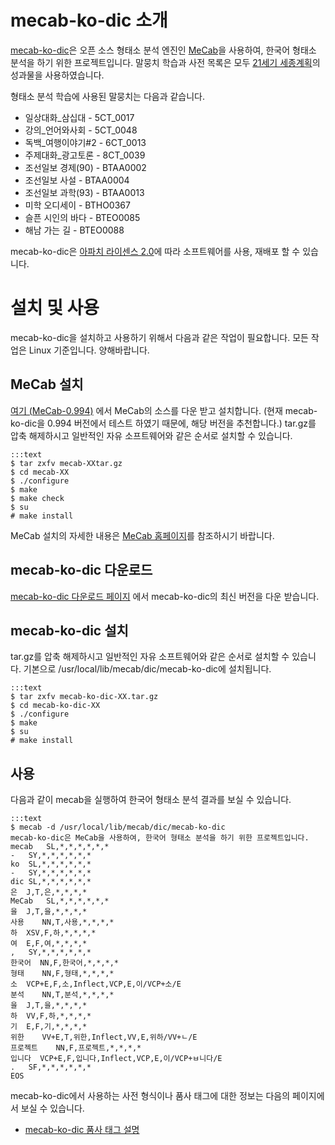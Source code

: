 # mecab-ko-dic 소개

[mecab-ko-dic](https://bitbucket.org/bibreen/mecab-ko-dic)은 오픈 소스 형태소 분석 엔진인 [MeCab](http://mecab.googlecode.com/svn/trunk/mecab/doc/index.html)을 사용하여, 한국어 형태소 분석을 하기 위한 프로젝트입니다. 말뭉치 학습과 사전 목록은 모두 [21세기 세종계획](http://www.sejong.or.kr/)의 성과물을 사용하였습니다.

형태소 분석 학습에 사용된 말뭉치는 다음과 같습니다.

  - 일상대화_삼십대 - 5CT_0017
  - 강의_언어와사회 - 5CT_0048
  - 독백_여행이야기#2 - 6CT_0013
  - 주제대화_광고토론 - 8CT_0039
  - 조선일보 경제(90) - BTAA0002
  - 조선일보 사설 - BTAA0004
  - 조선일보 과학(93) - BTAA0013
  - 미학 오디세이 - BTHO0367
  - 슬픈 시인의 바다 - BTEO0085
  - 해남 가는 길 - BTEO0088

mecab-ko-dic은 [아파치 라이센스 2.0](http://www.apache.org/licenses/LICENSE-2.0.html)에 따라 소프트웨어를 사용, 재배포 할 수 있습니다.

# 설치 및 사용

mecab-ko-dic을 설치하고 사용하기 위해서 다음과 같은 작업이 필요합니다. 모든 작업은 Linux 기준입니다. 양해바랍니다.

## MeCab 설치

[여기 (MeCab-0.994)](http://code.google.com/p/mecab/downloads/detail?name=mecab-0.994.tar.gz&can=1&q=) 에서 MeCab의 소스를 다운 받고 설치합니다. (현재 mecab-ko-dic을 0.994 버전에서 테스트 하였기 때문에, 해당 버전을 추천합니다.)
tar.gz를 압축 해제하시고 일반적인 자유 소프트웨어와 같은 순서로 설치할 수 있습니다.

    :::text
    $ tar zxfv mecab-XXtar.gz
    $ cd mecab-XX
    $ ./configure 
    $ make
    $ make check
    $ su
    # make install

MeCab 설치의 자세한 내용은 [MeCab 홈페이지](http://mecab.googlecode.com/svn/trunk/mecab/doc/index.html)를 참조하시기 바랍니다.

## mecab-ko-dic 다운로드

[mecab-ko-dic 다운로드 페이지](https://bitbucket.org/bibreen/mecab-ko-dic/downloads) 에서 mecab-ko-dic의 최신 버전을 다운 받습니다.

## mecab-ko-dic 설치

tar.gz를 압축 해제하시고 일반적인 자유 소프트웨어와 같은 순서로 설치할 수 있습니다.
기본으로 /usr/local/lib/mecab/dic/mecab-ko-dic에 설치됩니다.

    :::text
    $ tar zxfv mecab-ko-dic-XX.tar.gz
    $ cd mecab-ko-dic-XX
    $ ./configure 
    $ make
    $ su
    # make install

## 사용

다음과 같이 mecab을 실행하여 한국어 형태소 분석 결과를 보실 수 있습니다. 

    :::text
    $ mecab -d /usr/local/lib/mecab/dic/mecab-ko-dic
    mecab-ko-dic은 MeCab을 사용하여, 한국어 형태소 분석을 하기 위한 프로젝트입니다.
    mecab   SL,*,*,*,*,*,*
    -   SY,*,*,*,*,*,*
    ko  SL,*,*,*,*,*,*
    -   SY,*,*,*,*,*,*
    dic SL,*,*,*,*,*,*
    은  J,T,은,*,*,*,*
    MeCab   SL,*,*,*,*,*,*
    을  J,T,을,*,*,*,*
    사용    NN,T,사용,*,*,*,*
    하  XSV,F,하,*,*,*,*
    여  E,F,여,*,*,*,*
    ,   SY,*,*,*,*,*,*
    한국어  NN,F,한국어,*,*,*,*
    형태    NN,F,형태,*,*,*,*
    소  VCP+E,F,소,Inflect,VCP,E,이/VCP+소/E
    분석    NN,T,분석,*,*,*,*
    을  J,T,을,*,*,*,*
    하  VV,F,하,*,*,*,*
    기  E,F,기,*,*,*,*
    위한    VV+E,T,위한,Inflect,VV,E,위하/VV+ㄴ/E
    프로젝트    NN,F,프로젝트,*,*,*,*
    입니다  VCP+E,F,입니다,Inflect,VCP,E,이/VCP+ㅂ니다/E
    .   SF,*,*,*,*,*,*
    EOS

mecab-ko-dic에서 사용하는 사전 형식이나 품사 태그에 대한 정보는 다음의 페이지에서 보실 수 있습니다.

  - [mecab-ko-dic 품사 태그 설명](https://docs.google.com/spreadsheet/ccc?key=0ApcJghR6UMXxdEdURGY2YzIwb3dSZ290RFpSaUkzZ0E&usp=sharing)
